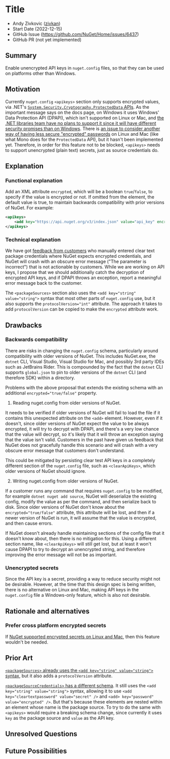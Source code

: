 # Title

- Andy Zivkovic ([zivkan](https://github.com/zivkan))
- Start Date (2022-12-15)
- GitHub Issue (https://github.com/NuGet/Home/issues/6437)
- GitHub PR (not yet implemented)

## Summary

<!-- One-paragraph description of the proposal. -->

Enable unencrypted API keys in `nuget.config` files, so that they can be used on platforms other than Windows.

## Motivation 

<!-- Why are we doing this? What pain points does this solve? What is the expected outcome? -->

Currently `nuget.config` `<apikeys>` section only supports encrypted values, via .NET's [`System.Security.Cryptography.ProtectedData` APIs](https://learn.microsoft.com/dotnet/api/system.security.cryptography.protecteddata).
As the important message says on the docs page, on Windows it uses Windows' Data Protection API (DPAPI), which isn't supported on Linux or Mac, and [the .NET libraries team have no plans to support it since it will have different security promises than on Windows](https://github.com/dotnet/runtime/issues/22886).
There is [an issue to consider another way of having less secure "encrypted" passwords](https://github.com/NuGet/Home/issues/1851) on Linux and Mac (like what Mono does for the `ProtectedData` API), but it hasn't been implemented yet.
Therefore, in order for this feature not to be blocked, `<apikeys>` needs to support unencrypted (plain text) secrets, just as source credentials do.

## Explanation

### Functional explanation

<!-- Explain the proposal as if it were already implemented and you're teaching it to another person. -->
<!-- Introduce new concepts, functional designs with real life examples, and low-fidelity mockups or  pseudocode to show how this proposal would look. -->

Add an XML attribute `encrypted`, which will be a boolean `true`/`false`, to specify if the value is encrypted or not.
If omitted from the element, the default value is true, to maintain backwards compatibility with prior versions of NuGet.
For example:

```xml
<apikeys>
    <add key="https://api.nuget.org/v3/index.json" value="api_key" encrypted="false" />
</apikeys>
```

### Technical explanation

<!-- Explain the proposal in sufficient detail with implementation details, interaction models, and clarification of corner cases. -->

We have got [feedback from customers](https://github.com/NuGet/Home/issues/3245) who manually entered clear text package credentials where NuGet expects encrypted credentials, and NuGet will crash with an obscure error message ("The parameter is incorrect") that is not actionable by customers.
While we are working on API keys, I propose that we should additionally catch the decryption of encrypted API keys, and if DPAPI throws an exception, report a meaningful error message back to the customer.

The `<packageSources>` section also uses the `<add key="string" value="string">` syntax that most other parts of `nuget.config` use, but it also supports the `protocolVersion="int"` attribute.
The approach it takes to add `protocolVersion` can be copied to make the `encrypted` attribute work.

## Drawbacks

<!-- Why should we not do this? -->

### Backwards compatibility

There are risks in changing the `nuget.config` schema, particularly around compatibility with older versions of NuGet.
This includes NuGet.exe, the `dotnet` CLI, Visual Studio, Visual Studio for Mac, and possibly 3rd party IDEs such as JetBrains Rider.
This is compounded by the fact that the `dotnet` CLI supports `global.json` to pin to older versions of the `dotnet` CLI (and therefore SDK) within a directory.

Problems with the above proposal that extends the existing schema with an additional `encrypted="true/false"` property.

1. Reading nuget.config from older versions of NuGet.

It needs to be verified if older versions of NuGet will fail to load the file if it contains this unexpected attribute on the `<add>` element.
However, even if it doesn't, since older versions of NuGet expect the value to be always encrypted, it will try to decrypt with DPAPI, and there's a very low chance that the value will decrypt, so it's likely that it will throw an exception saying that the value isn't valid.
Customers in the past have given us feedback that NuGet does not gracefully handle this scenario and will crash with a very obscure error message that customers don't understand.

This could be mitigated by persisting clear test API keys in a completely different section of the `nuget.config` file, such as `<clearApiKeys>`, which older versions of NuGet should ignore.

2. Writing nuget.config from older versions of NuGet.

If a customer runs any command that requires `nuget.config` to be modified, for example `dotnet nuget add source`, NuGet will deserialize the existing config, modify the value as per the command, and then serialize back to disk.
Since older versions of NuGet don't know about the `encrypted="true/false"` attribute, this attribute will be lost, and then if a newer version of NuGet is run, it will assume that the value is encrypted, and then cause errors.

If NuGet doesn't already handle maintaining sections of the config file that it doesn't know about, then there is no mitigation for this.
Using a different section name, like `<clearApiKeys>` will still get lost, but at least it won't cause DPAPI to try to decrypt an unencrypted string, and therefore improving the error message will not be as important.

### Unencrypted secrets

Since the API key is a secret, providing a way to reduce security might not be desirable.
However, at the time that this design spec is being written, there is no alternative on Linux and Mac, making API keys in the `nuget.config` file a Windows-only feature, which is also not desirable.

## Rationale and alternatives

<!-- Why is this the best design compared to other designs? -->
<!-- What other designs have been considered and why weren't they chosen? -->
<!-- What is the impact of not doing this? -->

### Prefer cross platform encrypted secrets

If [NuGet supported encrypted secrets on Linux and Mac](https://github.com/NuGet/Home/issues/1851), then this feature wouldn't be needed.

## Prior Art

<!-- What prior art, both good and bad are related to this proposal? -->
<!-- Do other features exist in other ecosystems and what experience have their community had? -->
<!-- What lessons from other communities can we learn from? -->
<!-- Are there any resources that are relevant to this proposal? -->

[`<packageSources>` already uses the `<add key="string" value="string">` syntax](https://learn.microsoft.com/en-us/nuget/reference/nuget-config-file#packagesources), but it also adds a `protocolVersion` attribute.

[`<packageSourceCredentials>` has a different schema](https://learn.microsoft.com/en-us/nuget/reference/nuget-config-file#packagesourcecredentials).
It still uses the `<add key="string" value="string">` syntax, allowing it to use `<add key="cleartextpassword" value="secret" />` and `<add> key="password" value="encrypted" />`.
But that's because these elements are nested within an element whose name is the package source.
To try to do the same with `<apikeys>` would require a breaking schema change, since currently it uses `key` as the package source and `value` as the API key.

## Unresolved Questions

<!-- What parts of the proposal do you expect to resolve before this gets accepted? -->
<!-- What parts of the proposal need to be resolved before the proposal is stabilized? -->
<!-- What related issues would you consider out of scope for this proposal but can be addressed in the future? -->

## Future Possibilities

<!-- What future possibilities can you think of that this proposal would help with? -->
